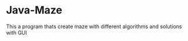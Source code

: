 # Java-Maze
This  a program thats create maze with different algorithms and solutions with GUI






